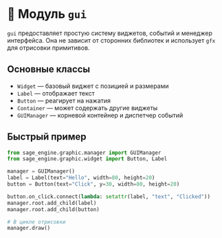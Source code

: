 # 📘 Модуль `gui`

`gui` предоставляет простую систему виджетов, событий и менеджер интерфейса. Она не зависит от сторонних библиотек и использует `gfx` для отрисовки примитивов.

## Основные классы
- `Widget` — базовый виджет с позицией и размерами
- `Label` — отображает текст
- `Button` — реагирует на нажатия
- `Container` — может содержать другие виджеты
- `GUIManager` — корневой контейнер и диспетчер событий

## Быстрый пример
```python
from sage_engine.graphic.manager import GUIManager
from sage_engine.graphic.widget import Button, Label

manager = GUIManager()
label = Label(text="Hello", width=80, height=20)
button = Button(text="Click", y=30, width=80, height=20)

button.on_click.connect(lambda: setattr(label, "text", "Clicked"))
manager.root.add_child(label)
manager.root.add_child(button)

# В цикле отрисовки
manager.draw()
```
